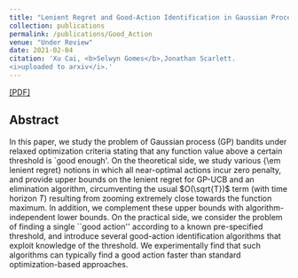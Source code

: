 ```yaml
---
title: "Lenient Regret and Good-Action Identification in Gaussian Process Bandits"
collection: publications
permalink: /publications/Good_Action
venue: "Under Review"
date: 2021-02-04
citation: 'Xu Cai, <b>Selwyn Gomes</b>,Jonathan Scarlett.
<i>uploaded to arxiv</i>.'
---
```

[[PDF]](https://arxiv.org/pdf/2102.05793.pdf)

## Abstract
In this paper, we study the problem of Gaussian process (GP) bandits under relaxed optimization criteria stating that any function value above a certain threshold is `good enough'. On the theoretical side, we study various {\em lenient regret} notions in which all near-optimal actions incur zero penalty, and provide upper bounds on the lenient regret for GP-UCB and an elimination algorithm, circumventing the usual $O(\sqrt{T})$ term (with time horizon $T$) resulting from zooming extremely close towards the function maximum. In addition, we complement these upper bounds with algorithm-independent lower bounds. On the practical side, we consider the problem of finding a single ``good action'' according to a known pre-specified threshold, and introduce several good-action identification algorithms that exploit knowledge of the threshold. We experimentally find that such algorithms can typically find a good action faster than standard optimization-based approaches.
